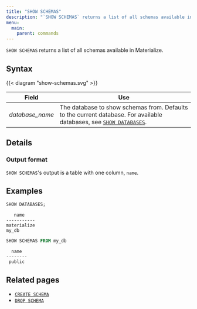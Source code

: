 ```yaml
---
title: "SHOW SCHEMAS"
description: "`SHOW SCHEMAS` returns a list of all schemas available in Materialize."
menu:
  main:
    parent: commands
---
```


`SHOW SCHEMAS` returns a list of all schemas available in Materialize.

## Syntax

{{< diagram "show-schemas.svg" >}}

Field | Use
------|-----
_database&lowbar;name_ | The database to show schemas from. Defaults to the current database. For available databases, see [`SHOW DATABASES`](../show-databases).

## Details

### Output format

`SHOW SCHEMAS`'s output is a table with one column, `name`.

## Examples

```sql
SHOW DATABASES;
```
```nofmt
   name
-----------
materialize
my_db
```
```sql
SHOW SCHEMAS FROM my_db
```
```nofmt
  name
--------
 public
```

## Related pages

- [`CREATE SCHEMA`](../create-schema)
- [`DROP SCHEMA`](../drop-schema)
